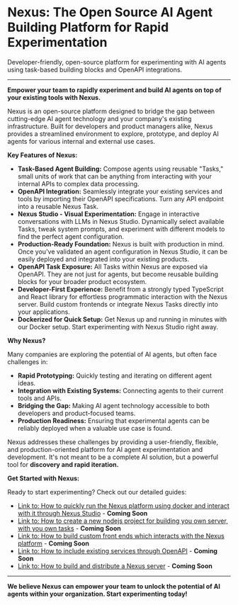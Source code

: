 # Nexus: The Open Source AI Agent Building Platform for Rapid Experimentation

Developer-friendly, open-source platform for experimenting with AI agents using task-based building blocks and OpenAPI integrations.

---

**Empower your team to rapidly experiment and build AI agents on top of your existing tools with Nexus.**

Nexus is an open-source platform designed to bridge the gap between cutting-edge AI agent technology and your company's existing infrastructure. Built for developers and product managers alike, Nexus provides a streamlined environment to explore, prototype, and deploy AI agents for various internal and external use cases.

**Key Features of Nexus:**

- **Task-Based Agent Building:** Compose agents using reusable "Tasks," small units of work that can be anything from interacting with your internal APIs to complex data processing.
- **OpenAPI Integration:** Seamlessly integrate your existing services and tools by importing their OpenAPI specifications. Turn any API endpoint into a reusable Nexus Task.
- **Nexus Studio - Visual Experimentation:** Engage in interactive conversations with LLMs in Nexus Studio. Dynamically select available Tasks, tweak system prompts, and experiment with different models to find the perfect agent configuration.
- **Production-Ready Foundation:** Nexus is built with production in mind. Once you've validated an agent configuration in Nexus Studio, it can be easily deployed and integrated into your existing products.
- **OpenAPI Task Exposure:** All Tasks within Nexus are exposed via OpenAPI. They are not just for agents, but become reusable building blocks for your broader product ecosystem.
- **Developer-First Experience:** Benefit from a strongly typed TypeScript and React library for effortless programmatic interaction with the Nexus server. Build custom frontends or integrate Nexus Tasks directly into your applications.
- **Dockerized for Quick Setup:** Get Nexus up and running in minutes with our Docker setup. Start experimenting with Nexus Studio right away.

**Why Nexus?**

Many companies are exploring the potential of AI agents, but often face challenges in:

- **Rapid Prototyping:** Quickly testing and iterating on different agent ideas.
- **Integration with Existing Systems:** Connecting agents to their current tools and APIs.
- **Bridging the Gap:** Making AI agent technology accessible to both developers and product-focused teams.
- **Production Readiness:** Ensuring that experimental agents can be reliably deployed when a valuable use case is found.

Nexus addresses these challenges by providing a user-friendly, flexible, and production-oriented platform for AI agent experimentation and development. It's not meant to be a complete AI solution, but a powerful tool for **discovery and rapid iteration.**

**Get Started with Nexus:**

Ready to start experimenting? Check out our detailed guides:

- [Link to: How to quickly run the Nexus platform using docker and interact with it through Nexus Studio](#) - **Coming Soon**
- [Link to: How to create a new nodejs project for building you own server, with you own tasks](#) - **Coming Soon**
- [Link to: How to build custom front ends which interacts with the Nexus platform](#) - **Coming Soon**
- [Link to: How to include existing services through OpenAPI](#) - **Coming Soon**
- [Link to: How to build and distribute a Nexus server](#) - **Coming Soon**

---

**We believe Nexus can empower your team to unlock the potential of AI agents within your organization. Start experimenting today!**
